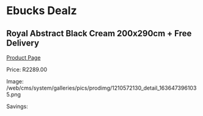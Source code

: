 
# Ebucks Dealz
## Royal Abstract Black Cream 200x290cm + Free Delivery
[Product Page](https://www.ebucks.com/web/shop/productSelected.do?prodId=1210572130&catId=1209942441)

Price: R2289.00

Image: /web/cms/system/galleries/pics/prodimg/1210572130_detail_1636473961035.png

Savings: 


	